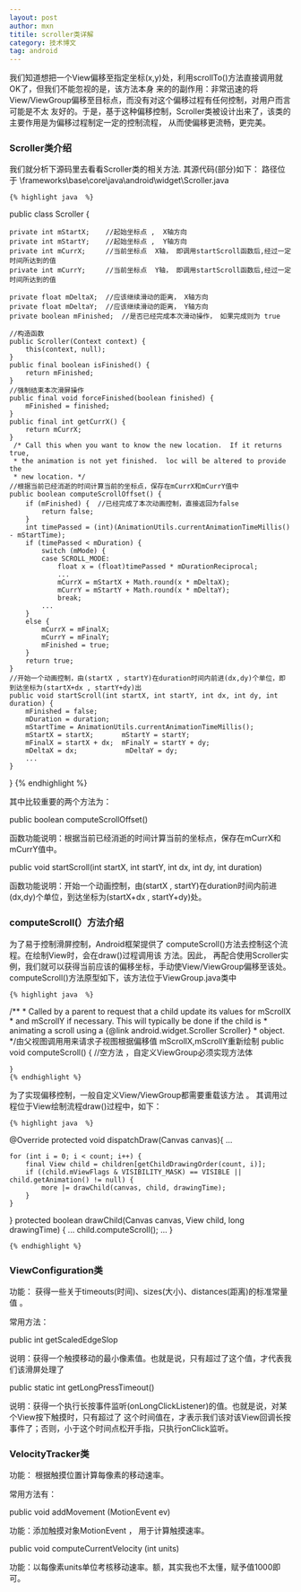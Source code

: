 ```yaml
---
layout: post
author: mxn
titile: scroller类详解
category: 技术博文
tag: android
---
```


我们知道想把一个View偏移至指定坐标(x,y)处，利用scrollTo()方法直接调用就OK了，但我们不能忽视的是，该方法本身
来的的副作用：非常迅速的将View/ViewGroup偏移至目标点，而没有对这个偏移过程有任何控制，对用户而言可能是不太
友好的。于是，基于这种偏移控制，Scroller类被设计出来了，该类的主要作用是为偏移过程制定一定的控制流程，
从而使偏移更流畅，更完美。

### Scroller类介绍

我们就分析下源码里去看看Scroller类的相关方法.
其源代码(部分)如下： 路径位于 \frameworks\base\core\java\android\widget\Scroller.java

    {% highlight java  %}

public class Scroller  {

    private int mStartX;    //起始坐标点 ,  X轴方向
    private int mStartY;    //起始坐标点 ,  Y轴方向
    private int mCurrX;     //当前坐标点  X轴， 即调用startScroll函数后,经过一定时间所达到的值
    private int mCurrY;     //当前坐标点  Y轴， 即调用startScroll函数后,经过一定时间所达到的值

    private float mDeltaX;  //应该继续滑动的距离， X轴方向
    private float mDeltaY;  //应该继续滑动的距离， Y轴方向
    private boolean mFinished;  //是否已经完成本次滑动操作， 如果完成则为 true

    //构造函数
    public Scroller(Context context) {
        this(context, null);
    }
    public final boolean isFinished() {
        return mFinished;
    }
    //强制结束本次滑屏操作
    public final void forceFinished(boolean finished) {
        mFinished = finished;
    }
    public final int getCurrX() {
        return mCurrX;
    }
     /* Call this when you want to know the new location.  If it returns true,
     * the animation is not yet finished.  loc will be altered to provide the
     * new location. */
    //根据当前已经消逝的时间计算当前的坐标点，保存在mCurrX和mCurrY值中
    public boolean computeScrollOffset() {
        if (mFinished) {  //已经完成了本次动画控制，直接返回为false
            return false;
        }
        int timePassed = (int)(AnimationUtils.currentAnimationTimeMillis() - mStartTime);
        if (timePassed < mDuration) {
            switch (mMode) {
            case SCROLL_MODE:
                float x = (float)timePassed * mDurationReciprocal;
                ...
                mCurrX = mStartX + Math.round(x * mDeltaX);
                mCurrY = mStartY + Math.round(x * mDeltaY);
                break;
            ...
        }
        else {
            mCurrX = mFinalX;
            mCurrY = mFinalY;
            mFinished = true;
        }
        return true;
    }
    //开始一个动画控制，由(startX , startY)在duration时间内前进(dx,dy)个单位，即到达坐标为(startX+dx , startY+dy)出
    public void startScroll(int startX, int startY, int dx, int dy, int duration) {
        mFinished = false;
        mDuration = duration;
        mStartTime = AnimationUtils.currentAnimationTimeMillis();
        mStartX = startX;       mStartY = startY;
        mFinalX = startX + dx;  mFinalY = startY + dy;
        mDeltaX = dx;            mDeltaY = dy;
        ...
    }
}
    {% endhighlight %}



<!-- more -->

其中比较重要的两个方法为：

public boolean computeScrollOffset()

函数功能说明：根据当前已经消逝的时间计算当前的坐标点，保存在mCurrX和mCurrY值中。

public void startScroll(int startX, int startY, int dx, int dy, int duration)

函数功能说明：开始一个动画控制，由(startX , startY)在duration时间内前进(dx,dy)个单位，到达坐标为(startX+dx , startY+dy)处。


### computeScroll(）方法介绍

为了易于控制滑屏控制，Android框架提供了 computeScroll()方法去控制这个流程。在绘制View时，会在draw()过程调用该
方法。因此， 再配合使用Scroller实例，我们就可以获得当前应该的偏移坐标，手动使View/ViewGroup偏移至该处。
computeScroll()方法原型如下，该方法位于ViewGroup.java类中

    {% highlight java  %}
/**
     * Called by a parent to request that a child update its values for mScrollX
     * and mScrollY if necessary. This will typically be done if the child is
     * animating a scroll using a {@link android.widget.Scroller Scroller}
     * object.
     */由父视图调用用来请求子视图根据偏移值 mScrollX,mScrollY重新绘制
    public void computeScroll() { //空方法 ，自定义ViewGroup必须实现方法体

    }
    {% endhighlight %}

为了实现偏移控制，一般自定义View/ViewGroup都需要重载该方法 。
其调用过程位于View绘制流程draw()过程中，如下：

    {% highlight java  %}
@Override
protected void dispatchDraw(Canvas canvas){
    ...

    for (int i = 0; i < count; i++) {
        final View child = children[getChildDrawingOrder(count, i)];
        if ((child.mViewFlags & VISIBILITY_MASK) == VISIBLE || child.getAnimation() != null) {
            more |= drawChild(canvas, child, drawingTime);
        }
    }
}
protected boolean drawChild(Canvas canvas, View child, long drawingTime) {
    ...
    child.computeScroll();
    ...
}

    {% endhighlight %}


### ViewConfiguration类

功能： 获得一些关于timeouts(时间)、sizes(大小)、distances(距离)的标准常量值 。

常用方法：

public int getScaledEdgeSlop

说明：获得一个触摸移动的最小像素值。也就是说，只有超过了这个值，才代表我们该滑屏处理了

public static int getLongPressTimeout()

说明：获得一个执行长按事件监听(onLongClickListener)的值。也就是说，对某个View按下触摸时，只有超过了
这个时间值在，才表示我们该对该View回调长按事件了；否则，小于这个时间点松开手指，只执行onClick监听。


### VelocityTracker类

功能：  根据触摸位置计算每像素的移动速率。

常用方法有：

public void addMovement (MotionEvent ev)

功能：添加触摸对象MotionEvent ， 用于计算触摸速率。

public void computeCurrentVelocity (int units)

功能：以每像素units单位考核移动速率。额，其实我也不太懂，赋予值1000即可。

